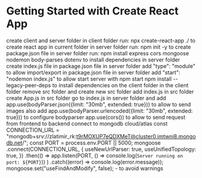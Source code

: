 # Getting Started with Create React App

create client and server folder
in client folder run: npx create-react-app ./ to create react app in current folder
in server folder run: npm init -y to create package.json file
in server folder run: npm install express cors mongoose nodemon body-parses dotenv to install dependencies
in server folder create index.js file
in package.json file in server folder add "type": "module" to allow import/export
in package.json file in server folder add "start": "nodemon index.js" to allow start server with npm start
npm install --legacy-peer-deps to install dependencies on the client folder
in the client folder remove src folder and create new src folder
add index.js in src folder
create App.js in src folder
go to index.js in server folder and add app.use(bodyParser.json({limit: "30mb", extended: true})) to allow to send images
also add app.use(bodyParser.urlencoded({limit: "30mb", extended: true})) to configure bodyparser
app.use(cors()) to allow to send request from frontend to backend
connect to mongodb cloud/atlas
const CONNECTION_URL =
"mongodb+srv://zlatimir_rk:t9rMOXUP7eQDXMeT@cluster0.jmtwni8.mongodb.net/";
const PORT = process.env.PORT || 5000;
mongoose
.connect(CONNECTION_URL, {
useNewUrlParser: true,
useUnifiedTopology: true,
})
.then(() =>
app.listen(PORT, () => console.log(`Server running on port: ${PORT}`))
)
.catch((error) => console.log(error.message));
mongoose.set("useFindAndModify", false); - to avoid warnings
